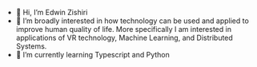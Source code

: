- 👋 Hi, I’m Edwin Zishiri 
- 👀 I’m broadly interested in how technology can be used and applied to improve human quality of life. More specifically I am interested in applications of VR technology, Machine Learning, and Distributed Systems.
- 🌱 I’m currently learning Typescript and Python

<!---
ezishiri/ezishiri is a ✨ special ✨ repository because its `README.md` (this file) appears on your GitHub profile.
You can click the Preview link to take a look at your changes.
--->

